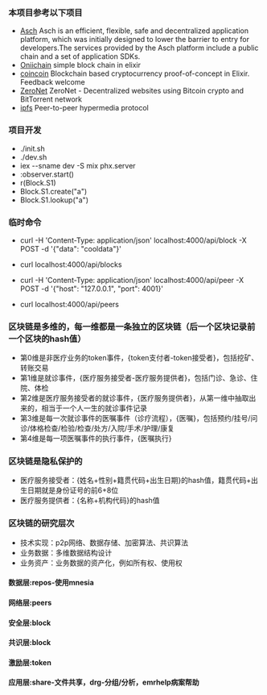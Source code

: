 ### 本项目参考以下项目
* [Asch](https://github.com/AschPlatform/asch) Asch is an efficient, flexible, safe and decentralized application platform, which was initially designed to lower the barrier to entry for developers.The services provided by the Asch platform include a public chain and a set of application SDKs.
* [Oniichain](https://github.com/freester1/Oniichain) simple block chain in elixir 
* [coincoin](https://github.com/robinmonjo/coincoin) Blockchain based cryptocurrency proof-of-concept in Elixir. Feedback welcome
* [ZeroNet](https://github.com/HelloZeroNet/ZeroNet) ZeroNet - Decentralized websites using Bitcoin crypto and BitTorrent network
* [ipfs](https://github.com/ipfs/ipfs) Peer-to-peer hypermedia protocol

### 项目开发
* ./init.sh
* ./dev.sh
* iex --sname dev -S mix phx.server
* :observer.start()
* r(Block.S1)
* Block.S1.create("a")
* Block.S1.lookup("a")

### 临时命令
* curl -H 'Content-Type: application/json' localhost:4000/api/block -X POST -d '{"data": "cooldata"}'

* curl localhost:4000/api/blocks

* curl -H 'Content-Type: application/json' localhost:4000/api/peer -X POST -d '{"host": "127.0.0.1", "port": 4001}'

* curl localhost:4000/api/peers

### 区块链是多维的，每一维都是一条独立的区块链（后一个区块记录前一个区块的hash值）
* 第0维是非医疗业务的token事件，{token支付者-token接受者}，包括挖矿、转账交易
* 第1维是就诊事件，{医疗服务接受者-医疗服务提供者}，包括门诊、急诊、住院、体检
* 第2维是医疗服务接受者的就诊事件，{医疗服务提供者}，从第一维中抽取出来的，相当于一个人一生的就诊事件记录
* 第3维是每一次就诊事件的医嘱事件（诊疗流程），{医嘱}，包括预约/挂号/问诊/体格检查/检验/检查/处方/入院/手术/护理/康复
* 第4维是每一项医嘱事件的执行事件，{医嘱执行}

### 区块链是隐私保护的
* 医疗服务接受者：{姓名+性别+籍贯代码+出生日期}的hash值，籍贯代码+出生日期就是身份证号的前6+8位
* 医疗服务提供者：{名称+机构代码}的hash值

### 区块链的研究层次
* 技术实现：p2p网络、数据存储、加密算法、共识算法
* 业务数据：多维数据结构设计
* 业务资产：业务数据的资产化，例如所有权、使用权

#### 数据层:repos-使用mnesia
#### 网络层:peers
#### 安全层:block
#### 共识层:block
#### 激励层:token
#### 应用层:share-文件共享，drg-分组/分析，emrhelp病案帮助